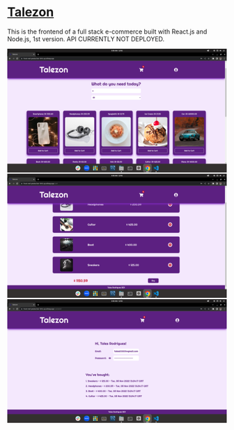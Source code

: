 # [Talezon](https://front-end-production-0e5c.up.railway.app/)

This is the frontend of a full stack e-commerce built with React.js and Node.js, 1st version. API CURRENTLY NOT DEPLOYED.

![Talezon - Home](./home.png)
![Talezon - Cart](./cart.png)
![Talezon - Customer](./customer.png)
